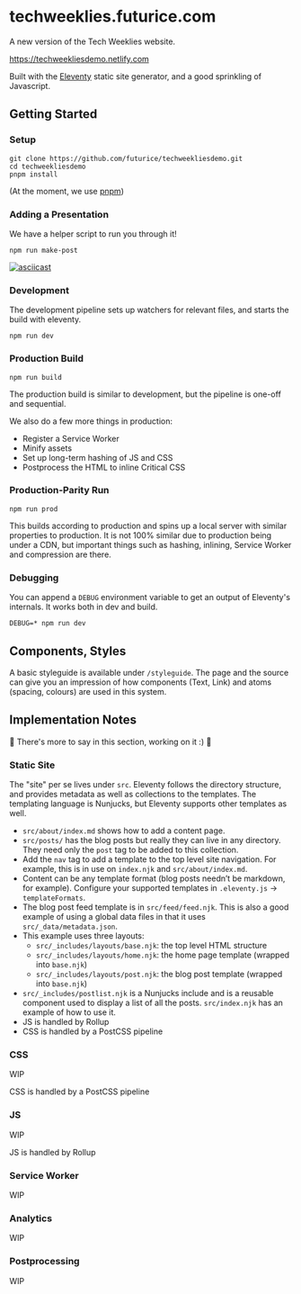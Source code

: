 # techweeklies.futurice.com

A new version of the Tech Weeklies website.

https://techweekliesdemo.netlify.com

Built with the [Eleventy](https://github.com/11ty/eleventy) static site generator, and a good sprinkling of Javascript.

## Getting Started

### Setup

```
git clone https://github.com/futurice/techweekliesdemo.git
cd techweekliesdemo
pnpm install
```

(At the moment, we use [pnpm](https://pnpm.js.org/))

### Adding a Presentation

We have a helper script to run you through it!

```
npm run make-post
```

[![asciicast](https://asciinema.org/a/VqUgHSpxiKnbBSx4yckkvsMvi.svg)](https://asciinema.org/a/VqUgHSpxiKnbBSx4yckkvsMvi?autoplay=1&size=medium)

### Development

The development pipeline sets up watchers for relevant files, and starts the build with eleventy.

```
npm run dev
```

### Production Build

```
npm run build
```

The production build is similar to development, but the pipeline is one-off and sequential.

We also do a few more things in production:
- Register a Service Worker
- Minify assets
- Set up long-term hashing of JS and CSS
- Postprocess the HTML to inline Critical CSS

### Production-Parity Run

```
npm run prod
```

This builds according to production and spins up a local server with similar properties to production.
It is not 100% similar due to production being under a CDN, but important things such as hashing, inlining, Service Worker and compression are there.

### Debugging

You can append a `DEBUG` environment variable to get an output of Eleventy's internals. It works both in dev and build.

```
DEBUG=* npm run dev
```

## Components, Styles

A basic styleguide is available under `/styleguide`.
The page and the source can give you an impression of how components (Text, Link) and atoms (spacing, colours) are used in this system.


## Implementation Notes

:construction: There's more to say in this section, working on it :) :construction:


### Static Site

The "site" per se lives under `src`.
Eleventy follows the directory structure, and provides metadata as well as collections to the templates.
The templating language is Nunjucks, but Eleventy supports other templates as well.

* `src/about/index.md` shows how to add a content page.
* `src/posts/` has the blog posts but really they can live in any directory. They need only the `post` tag to be added to this collection.
* Add the `nav` tag to add a template to the top level site navigation. For example, this is in use on `index.njk` and `src/about/index.md`.
* Content can be any template format (blog posts needn’t be markdown, for example). Configure your supported templates in `.eleventy.js` -> `templateFormats`.
* The blog post feed template is in `src/feed/feed.njk`. This is also a good example of using a global data files in that it uses `src/_data/metadata.json`.
* This example uses three layouts:
  * `src/_includes/layouts/base.njk`: the top level HTML structure
  * `src/_includes/layouts/home.njk`: the home page template (wrapped into `base.njk`)
  * `src/_includes/layouts/post.njk`: the blog post template (wrapped into `base.njk`)
* `src/_includes/postlist.njk` is a Nunjucks include and is a reusable component used to display a list of all the posts. `src/index.njk` has an example of how to use it.
* JS is handled by Rollup
* CSS is handled by a PostCSS pipeline

### CSS

WIP

CSS is handled by a PostCSS pipeline

### JS

WIP

JS is handled by Rollup

### Service Worker

WIP

### Analytics

WIP

### Postprocessing

WIP
